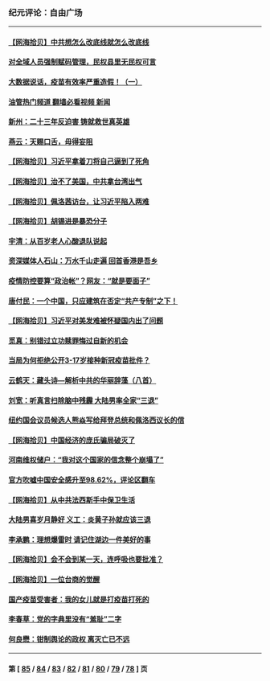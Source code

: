 ### 纪元评论：自由广场
---
#### [【网海拾贝】中共想怎么改底线就怎么改底线](../../pages/nsc993/n13796911.md?08070330) 
#### [对全域人员强制赋码管理，民权县里无民权可言](../../pages/nsc993/n13796640.md?08070330) 
#### [大数据说话，疫苗有效率严重造假！（一）](../../pages/nsc993/n13796318.md?08070330) 
#### [油管热门频道 翻墙必看视频 新闻](ok?08070330)
#### [新州：二十三年反迫害 铸就救世真英雄](../../pages/nsc993/n13796295.md?08070330) 
#### [燕云：天赐口舌，毋得妄阻](../../pages/nsc993/n13796291.md?08070330) 
#### [【网海拾贝】习近平拿着刀将自己逼到了死角](../../pages/nsc993/n13796240.md?08070330) 
#### [【网海拾贝】治不了美国，中共拿台湾出气](../../pages/nsc993/n13795333.md?08070330) 
#### [【网海拾贝】佩洛茜访台，让习近平陷入两难](../../pages/nsc993/n13794584.md?08070330) 
#### [【网海拾贝】胡锡进是暴恐分子](../../pages/nsc993/n13793871.md?08070330) 
#### [宇清：从百岁老人心酸退队说起](../../pages/nsc993/n13793811.md?08070330) 
#### [资深媒体人石山：万水千山走遍 回首香港是吾乡](../../pages/nsc993/n13793455.md?08070330) 
#### [疫情防控要算“政治帐”？网友：“就是要面子”](../../pages/nsc993/n13793078.md?08070330) 
#### [唐付民：一个中国，只应建筑在否定“共产专制”之下！](../../pages/nsc993/n13793104.md?08070330) 
#### [【网海拾贝】习近平对美发难被怀疑国内出了问题](../../pages/nsc993/n13792623.md?08070330) 
#### [觅真：别错过立功赎罪悔过自新的机会](../../pages/nsc993/n13792611.md?08070330) 
#### [当局为何拒绝公开3-17岁接种新冠疫苗批件？](../../pages/nsc993/n13792608.md?08070330) 
#### [云鹤天：藏头诗—解析中共的华丽辞藻（八首）](../../pages/nsc993/n13792599.md?08070330) 
#### [刘宽：听真言扫除脑中残霾 大陆男率全家“三退”](../../pages/nsc993/n13792592.md?08070330) 
#### [纽约国会议员候选人熊焱写给拜登总统和佩洛西议长的信](../../pages/nsc993/n13792165.md?08070330) 
#### [【网海拾贝】中国经济的庞氏骗局破灭了](../../pages/nsc993/n13792098.md?08070330) 
#### [河南维权储户：“我对这个国家的信念整个崩塌了”](../../pages/nsc993/n13791473.md?08070330) 
#### [官方吹嘘中国安全感升至98.62%，评论区翻车](../../pages/nsc993/n13790750.md?08070330) 
#### [【网海拾贝】从中共法西斯手中保卫生活](../../pages/nsc993/n13790641.md?08070330) 
#### [大陆男喜岁月静好 义工：炎黄子孙就应该三退](../../pages/nsc993/n13789824.md?08070330) 
#### [李承鹏：理想爆雷时 请记住湖边一件美好的事](../../pages/nsc993/n13789582.md?08070330) 
#### [【网海拾贝】会不会到某一天，连呼吸也要批准？](../../pages/nsc993/n13789120.md?08070330) 
#### [【网海拾贝】一位台商的觉醒](../../pages/nsc993/n13788445.md?08070330) 
#### [国产疫苗受害者：我的女儿就是打疫苗打死的](../../pages/nsc993/n13788390.md?08070330) 
#### [李春草：党的字典里没有“羞耻”二字](../../pages/nsc993/n13787659.md?08070330) 
#### [何良懋：钳制舆论的政权 离灭亡已不远](../../pages/nsc993/n13786910.md?08070330) 

---
#### 第 [ [85](./85.md?08070330) / [84](./84.md?08070330) / [83](./83.md?08070330) / [82](./82.md?08070330) / [81](./81.md?08070330) / [80](./80.md?08070330) / [79](./79.md?08070330) / [78](./78.md?08070330) ] 页
